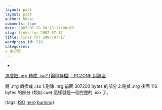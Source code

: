 ```yaml
---
layout: post
layout: post
author: kkdai
comments: true
date: 2007-07-18 00:18:11+00:00
slug: links-for-2007-07-17
title: links for 2007-07-17
wordpress_id: 710
categories:
- 未分類
---
```



	
  * 
		

[怎麼把 .nrg 轉成 .iso? [論壇存檔] - PCZONE 討論區](http://www.pczone.com.tw/vbb3/archive/t-7242.html)


		

將 .nrg 轉換成 .iso
1.刪除 .nrg 前面 307200 bytes 的部分
2.刪掉 .nrg 後面 116 bytes 的部分 (類似.cue)
這樣就是一個完整的 .iso 了。


		

(tags: [ISO](http://del.icio.us/kkdai/ISO) [nero](http://del.icio.us/kkdai/nero) [burning](http://del.icio.us/kkdai/burning))


	




